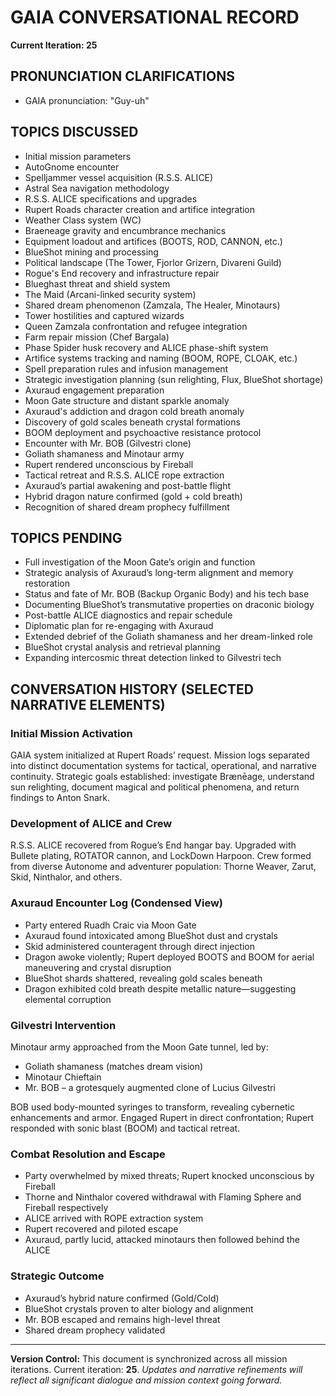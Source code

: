 # GAIA CONVERSATIONAL RECORD

**Current Iteration: 25**

## PRONUNCIATION CLARIFICATIONS

* GAIA pronunciation: "Guy-uh"

## TOPICS DISCUSSED

* Initial mission parameters
* AutoGnome encounter
* Spelljammer vessel acquisition (R.S.S. ALICE)
* Astral Sea navigation methodology
* R.S.S. ALICE specifications and upgrades
* Rupert Roads character creation and artifice integration
* Weather Class system (WC)
* Braeneage gravity and encumbrance mechanics
* Equipment loadout and artifices (BOOTS, ROD, CANNON, etc.)
* BlueShot mining and processing
* Political landscape (The Tower, Fjorlor Grizern, Divareni Guild)
* Rogue's End recovery and infrastructure repair
* Blueghast threat and shield system
* The Maid (Arcani-linked security system)
* Shared dream phenomenon (Zamzala, The Healer, Minotaurs)
* Tower hostilities and captured wizards
* Queen Zamzala confrontation and refugee integration
* Farm repair mission (Chef Bargala)
* Phase Spider husk recovery and ALICE phase-shift system
* Artifice systems tracking and naming (BOOM, ROPE, CLOAK, etc.)
* Spell preparation rules and infusion management
* Strategic investigation planning (sun relighting, Flux, BlueShot shortage)
* Axuraud engagement preparation
* Moon Gate structure and distant sparkle anomaly
* Axuraud's addiction and dragon cold breath anomaly
* Discovery of gold scales beneath crystal formations
* BOOM deployment and psychoactive resistance protocol
* Encounter with Mr. BOB (Gilvestri clone)
* Goliath shamaness and Minotaur army
* Rupert rendered unconscious by Fireball
* Tactical retreat and R.S.S. ALICE rope extraction
* Axuraud’s partial awakening and post-battle flight
* Hybrid dragon nature confirmed (gold + cold breath)
* Recognition of shared dream prophecy fulfillment

## TOPICS PENDING

* Full investigation of the Moon Gate’s origin and function
* Strategic analysis of Axuraud’s long-term alignment and memory restoration
* Status and fate of Mr. BOB (Backup Organic Body) and his tech base
* Documenting BlueShot’s transmutative properties on draconic biology
* Post-battle ALICE diagnostics and repair schedule
* Diplomatic plan for re-engaging with Axuraud
* Extended debrief of the Goliath shamaness and her dream-linked role
* BlueShot crystal analysis and retrieval planning
* Expanding intercosmic threat detection linked to Gilvestri tech

## CONVERSATION HISTORY (SELECTED NARRATIVE ELEMENTS)

### Initial Mission Activation

GAIA system initialized at Rupert Roads’ request. Mission logs separated into distinct documentation systems for tactical, operational, and narrative continuity. Strategic goals established: investigate Brænēage, understand sun relighting, document magical and political phenomena, and return findings to Anton Snark.

### Development of ALICE and Crew

R.S.S. ALICE recovered from Rogue’s End hangar bay. Upgraded with Bullete plating, ROTATOR cannon, and LockDown Harpoon. Crew formed from diverse Autonome and adventurer population: Thorne Weaver, Zarut, Skid, Ninthalor, and others.

### Axuraud Encounter Log (Condensed View)

* Party entered Ruadh Craic via Moon Gate
* Axuraud found intoxicated among BlueShot dust and crystals
* Skid administered counteragent through direct injection
* Dragon awoke violently; Rupert deployed BOOTS and BOOM for aerial maneuvering and crystal disruption
* BlueShot shards shattered, revealing gold scales beneath
* Dragon exhibited cold breath despite metallic nature—suggesting elemental corruption

### Gilvestri Intervention

Minotaur army approached from the Moon Gate tunnel, led by:

* Goliath shamaness (matches dream vision)
* Minotaur Chieftain
* Mr. BOB – a grotesquely augmented clone of Lucius Gilvestri

BOB used body-mounted syringes to transform, revealing cybernetic enhancements and armor. Engaged Rupert in direct confrontation; Rupert responded with sonic blast (BOOM) and tactical retreat.

### Combat Resolution and Escape

* Party overwhelmed by mixed threats; Rupert knocked unconscious by Fireball
* Thorne and Ninthalor covered withdrawal with Flaming Sphere and Fireball respectively
* ALICE arrived with ROPE extraction system
* Rupert recovered and piloted escape
* Axuraud, partly lucid, attacked minotaurs then followed behind the ALICE

### Strategic Outcome

* Axuraud’s hybrid nature confirmed (Gold/Cold)
* BlueShot crystals proven to alter biology and alignment
* Mr. BOB escaped and remains high-level threat
* Shared dream prophecy validated

---

**Version Control:** This document is synchronized across all mission iterations. Current iteration: **25**.
*Updates and narrative refinements will reflect all significant dialogue and mission context going forward.*
